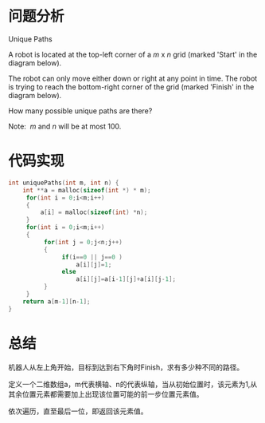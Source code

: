 # 问题分析

Unique Paths

A robot is located at the top-left corner of a *m* x *n* grid (marked 'Start' in the diagram below).

The robot can only move either down or right at any point in time. The robot is trying to reach the bottom-right corner of the grid (marked 'Finish' in the diagram below).

How many possible unique paths are there?

Note:  *m* and *n* will be at most 100.

# 代码实现

```c
int uniquePaths(int m, int n) {
    int **a = malloc(sizeof(int *) * m);
     for(int i = 0;i<m;i++)
     {
         a[i] = malloc(sizeof(int) *n);
     }
     for(int i = 0;i<m;i++)
     {
          for(int j = 0;j<n;j++)
          {
               if(i==0 || j==0 ) 
                   a[i][j]=1;
               else 
                   a[i][j]=a[i-1][j]+a[i][j-1];
          }
     }
    return a[m-1][n-1];
}
```

# 总结

机器人从左上角开始，目标到达到右下角时Finish，求有多少种不同的路径。

定义一个二维数组a，m代表横轴、n的代表纵轴，当从初始位置时，该元素为1,从其余位置元素都需要加上出现该位置可能的前一步位置元素值。

依次遍历，直至最后一位，即返回该元素值。